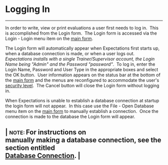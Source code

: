 # Logging In 
-----

In order to write, view or print evaluations a user first needs to log in.&nbsp; 
This is accomplished from the Login form.&nbsp; The Login form is accessed via the 
Login - Login menu item on the [main form](<7jjr.md>).

The Login form will automatically appear when Expectations first starts up, 
when a database connection is made, or when a user logs out.&nbsp; *Expectations installs with a single Trainer/Supervisor account, the Login Name being "Admin" and the Password "password"*.&nbsp; To log in, enter the Login 
Name, Password and User Type in the appropriate boxes and select the OK button.&nbsp; 
User information appears on the status bar at the bottom of the
[main form](<7jjr.md>) and the menus are reconfigured to 
accommodate the user's [security level](<7gj4.md>).&nbsp; 
The Cancel button will close the Login form without logging in.

When Expectations is unable to establish a database connection at startup the 
login form will not appear.&nbsp; In this case use the File - Open Database menu item 
on the [main form](<7jjr.md>) to manually establish a connection.&nbsp; 
Once the connection is made to the database the Login form will appear.

| <font size="3"><b>NOTE</b>: </font>For instructions on <br>    manually making a database connection, see the section entitled<br>    [Database Connection](<7mnk.md>). |
-----